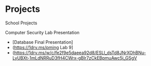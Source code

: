 # Projects
School Projects

Computer Security Lab Presentation
- [Database Final Presentation]
- (https://1drv.ms/pming Lab 9]
- (https://1drv.ms/w/c/fe2f9e5daeea92d8/ESLl_dsTd8JNrXOhBNu-LyUBXt-1mLdNRRuD3fH4CWrx-gBlr7zCkEBpmuAwc5j_GSgV

